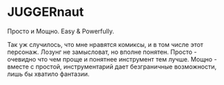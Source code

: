 # JUGGERnaut

Просто и Мощно.
Easy & Powerfully.

Так уж случилось, что мне нравятся комиксы, и в том числе этот персонаж.
Лозунг не замысловат, но вполне понятен.
Просто - очевидно что чем проще и понятнее инструмент тем лучше.
Мощно - вместе с простой, инструментарий дает безграничные возможности, лишь бы хватило фантазии.

